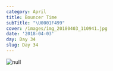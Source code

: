 ```yaml
---
category: April
title: Bouncer Time
subTitle: "\U0001F499"
cover: /images/img_20180403_110941.jpg
date: '2018-04-03'
day: Day 34
slug: Day 34
---
```

![null](/images/img_20180403_110941.jpg)
